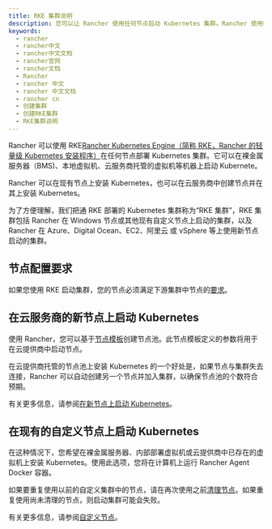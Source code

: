 ```yaml
---
title: RKE 集群说明
description: 您可以让 Rancher 使用任何节点启动 Kubernetes 集群。Rancher 使用Rancher Kubernetes Engine（RKE）来部署 Kubernetes 集群，这是 Rancher 自己的轻量级 Kubernetes 安装程序。它可以在任何计算机上启动 Kubernetes，包括：裸金属服务器、本地虚拟机、由云服务商托管的虚拟机。
keywords:
  - rancher
  - rancher中文
  - rancher中文文档
  - rancher官网
  - rancher文档
  - Rancher
  - rancher 中文
  - rancher 中文文档
  - rancher cn
  - 创建集群
  - 创建RKE集群
  - RKE集群说明
---
```


Rancher 可以使用 RKE[Rancher Kubernetes Engine（简称 RKE，Rancher 的轻量级 Kubernetes 安装程序）](/docs/rke/_index)在任何节点部署 Kubernetes 集群。它可以在裸金属服务器（BMS)、本地虚拟机、云服务商托管的虚拟机等机器上启动 Kubernete。

Rancher 可以在现有节点上安装 Kubernetes，也可以在云服务商中创建节点并在其上安装 Kubernetes。

为了方便理解，我们把通 RKE 部署的 Kubernetes 集群称为“RKE 集群”，RKE 集群包括 Rancher 在 Windows 节点或其他现有自定义节点上启动的集群，以及 Rancher 在 Azure、Digital Ocean、EC2、阿里云 或 vSphere 等上使用新节点启动的集群。

## 节点配置要求

如果您使用 RKE 启动集群，您的节点必须满足下游集群中节点的[要求](/docs/rancher2.5/cluster-provisioning/node-requirements/_index)。

## 在云服务商的新节点上启动 Kubernetes

使用 Rancher，您可以基于[节点模板](/docs/rancher2.5/cluster-provisioning/rke-clusters/node-pools/_index)创建节点池。此节点模板定义的参数将用于在云提供商中启动节点。

在云提供商托管的节点池上安装 Kubernetes 的一个好处是，如果节点与集群失去连接，Rancher 可以自动创建另一个节点并加入集群，以确保节点池的个数符合预期。

有关更多信息，请参阅[在新节点上启动 Kubernetes](/docs/rancher2.5/cluster-provisioning/rke-clusters/node-pools/_index)。

## 在现有的自定义节点上启动 Kubernetes

在这种情况下，您希望在裸金属服务器、内部部署虚拟机或云提供商中已存在的虚拟机上安装 Kubernetes。使用此选项，您将在计算机上运行 Rancher Agent Docker 容器。

如果要重复使用以前的自定义集群中的节点，请在再次使用之前[清理节点](/docs/rancher2.5/cluster-admin/cleaning-cluster-nodes/_index)。如果重复使用尚未清理的节点，则启动集群可能会失败。

有关更多信息，请参阅[自定义节点](/docs/rancher2.5/cluster-provisioning/rke-clusters/custom-nodes/_index)。
